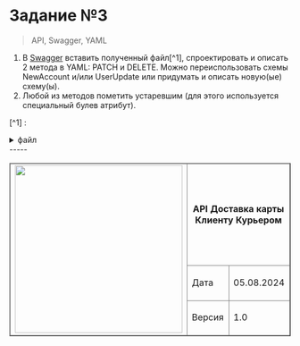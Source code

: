 # Задание №3
> API, Swagger, YAML

1. В [Swagger](https://editor.swagger.io/) вставить полученный файл[^1], спроектировать и описать 2 метода в YAML: PATCH и DELETE.
   Можно переиспользовать схемы NewAccount и/или UserUpdate или придумать и описать новую(ые) схему(ы).
2. Любой из методов пометить устаревшим (для этого используется специальный булев атрибут).

[^1] : <details><summary> файл </summary>

```yaml
openapi: 3.0.0
info:
  title: Bank API
  description: API для управления банковскими счетами и пользователями
  version: 1.0.0
  contact:
    name: Bank API Support
    url: https://www.bank.com/support
    email: support@bank.com
servers:
  - url: https://webinarOpenSchool.org/api/v1
tags:
  - name: Счета
  - name: Пользователи
  
paths:  
  /accounts/{accountId}:
    get:
      tags:
        - Счета
      summary: Получить информацию о банковском счете
      description: Возвращает информацию о конкретном банковском счете
      parameters:
        - name: accountId
          in: path
          required: true
          description: Уникальный идентификатор счета
          schema:
            type: string
      responses:
        '200':
          description: Успешный запрос
          content:
            application/json:
              schema:
                type: object
                properties:
                  accountId:
                    type: integer
                    description: Уникальный идентификатор счета
                    example: 70203333
                  accountNumber:
                    type: string
                    description: Уникальный идентификатор счета
                    example: "40781000208102500000"
                  balance:
                    type: number
                    format: double
                    description: Текущий баланс счета
                    example: 471230.77
                  status:
                    type: string
                    description: Статус счета 
                    example: "ACTIVE"
                    enum:
                     - ACTIVE
                     - CLOSED
                     - RESERVED
        '400':
          description: Некорректный запрос
        '401':
          description: Не авторизован
        '403':
          description: Доступ запрещен
        '404':
          description: Данные не найдены
        '500':
          description: Сервер не доступен
  
  /accounts:
    post:
      tags:
        - Счета
      summary: Создать новый счет
      requestBody:
        required: true
        content:
          application/json:
            schema:
              $ref: '#/components/schemas/NewAccount'
      responses:
        '201':
          description: Создано
        '400':
          description: Некорректный запрос
        '401':
          description: Не авторизован
        '403':
          description: Доступ запрещен
        '409':
          description: Конфликт
        '500':
          description: Сервер не доступен
          
  /users/{userId}:
    put:
      tags:
        - Пользователи
      summary: Обновить информацию о пользователе
      parameters:
        - name: userId
          in: path
          description: Уникальное значение ID пользователя
          required: true
          schema:
            type: string
      requestBody:
        required: true
        content:
          application/json:
            schema:
              $ref: '#/components/schemas/UserUpdate'
            example:
              name: "Alice Smith"
              email: "alice@example.com"
              age: 30
      responses:
        '200':
          description: Успешный запрос
        '401':
          description: Не авторизован
        '403':
          description: Доступ запрещен
        '404':
          description: Данные не найдены
        '500':
          description: Сервер не доступен
        
components:
  schemas:
    NewAccount:
      type: object
      properties:
        accountType:
          type: string
          description: Тип счета
          example: "DEBET"
        balance:
          type: number
          description: Первоначальный баланс
          example: 10000
        firstName:
          type: string
          description: Фамилия владельца
          example: "Свиридова"
        middleName:
          type: string
          description: Отчество владельца
          example: "Борисовна"
        lastName:
          type: string
          description: Имя владельца
          example: "Елена"
      required:
        - accountType
        - firstName
        - lastName
    UserUpdate:
      type: object
      properties:
        name:
          type: string
          description: Имя и фамилия пользователя
        email:
          type: string
          description: Адрес электронной почты
        age:
          type: integer
          description: Возраст

```
</details>
-----

<table width="1000" border="1">
<thead>
  <tr>
    <td rowspan="3"><img width="300px" src="https://github.com/user-attachments/assets/9d985eaa-c3fc-4ab3-b84c-4acbd7c1bbb2"></td>
    <td colspan="2" width="700"><p align="center"><b>API Доставка карты Клиенту Курьером</b></p></td>
  </tr>
  <tr>
    <td>Дата</td>
    <td>05.08.2024</td>
  </tr>
  <tr>
    <td>Версия</td>
    <td>1.0</td>
  </tr>
</thead>
</table>

